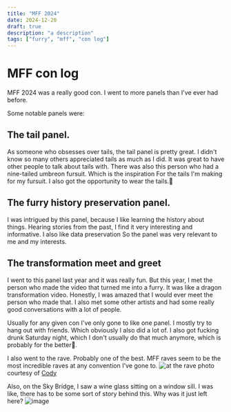 ```yaml
---
title: "MFF 2024"
date: 2024-12-20
draft: true
description: "a description"
tags: ["furry", "mff", "con log"]
---
```

# MFF con log

MFF 2024 was a really good con. I went to more panels than I've ever had before.

Some notable panels were:

## The tail panel.

As someone who obsesses over tails, the tail panel is pretty great. I didn't know so many others appreciated tails as much as I did. It was great to have other people to talk about tails with. There was also this person who had a nine-tailed umbreon fursuit. Which is the inspiration For the tails I'm making for my fursuit. I also got the opportunity to wear the tails.🫨

## The furry history preservation panel.

I was intrigued by this panel, because I like learning the history about things. Hearing stories from the past, I find it very interesting and informative. I also like data preservation So the panel was very relevant to me and my interests. 

## The transformation meet and greet

I went to this panel last year and it was really fun. But this year, I met the person who made the video that turned me into a furry. It was like a dragon transformation video. Honestly, I was amazed that I would ever meet the person who made that. I also met some other artists and had some really good conversations with a lot of people.

Usually for any given con I've only gone to like one panel. I mostly try to hang out with friends. Which obviously I also did a lot of. I also got fucking drunk Saturday night, which I don't usually do that much anymore, which is probably for the better🤣. 

I also went to the rave. Probably one of the best. MFF raves seem to be the most incredible raves at any convention I've gone to.
![at the rave](/images/mff/featured.png)
photo courtesy of [Cody](https://x.com/HyenaSniff/status/1864940277514858780)

Also, on the Sky Bridge, I saw a wine glass sitting on a window sill. I was like, there has to be some sort of story behind this. Why was it just left here? 
![image](/images/mff/image.png)

